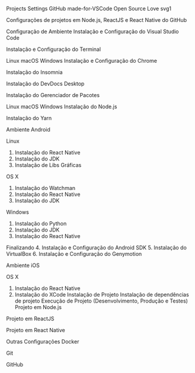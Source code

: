 Projects Settings
GitHub      made-for-VSCode Open Source Love svg1

Configurações de projetos em Node.js, ReactJS e React Native do GitHub

Configuração de Ambiente
Instalação e Configuração do Visual Studio Code

Instalação e Configuração do Terminal

Linux
macOS
Windows
Instalação e Configuração do Chrome

Instalação do Insomnia

Instalação do DevDocs Desktop

Instalação do Gerenciador de Pacotes

Linux
macOS
Windows
Instalação do Node.js

Instalação do Yarn

Ambiente Android

Linux
1. Instalação do React Native
2. Instalação do JDK
3. Instalação de Libs Gráficas

OS X
1. Instalação do Watchman
2. Instalação do React Native
3. Instalação do JDK

Windows
1. Instalação do Python
2. Instalação do JDK
3. Instalação do React Native

Finalizando
4. Instalação e Configuração do Android SDK
5. Instalação do VirtualBox
6. Instalação e Configuração do Genymotion

Ambiente iOS

OS X
1. Instalação do React Native
2. Instalação do XCode
Instalação de Projeto
Instalação de dependências de projeto
Execução de Projeto (Desenvolvimento, Produção e Testes)
Projeto em Node.js

Projeto em ReactJS

Projeto em React Native

Outras Configurações
Docker

Git

GitHub
